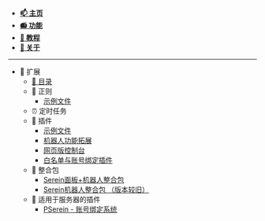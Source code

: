 
- [**📫 主页**](../README.md)
- [**📻 功能**](../Function/README.md)
- [**🔮 教程**](../Tutorial/README.md)
- [**📔 关于**](../About.md)

---

- 🌌 扩展
  - [📖 目录](README.md)
  - 📜 正则
    - [示例文件](Regex_Demo.json.md)
  - ⏰ 定时任务
  - 🧩 插件
    - [示例文件](Example.js.md)
    - [机器人功能拓展](BotExtension.js.md)
    - [网页版控制台](WebConsole.js.md)
    - [白名单与账号绑定插件](SLbind.js.md)
  - 💼 整合包
    - [Serein面板+机器人整合包](https://www.minebbs.com/resources/serein.4390/)
    - [Serein机器人整合包 （版本较旧）](https://www.minebbs.com/threads/serein.12192/)
  - 🧀 适用于服务器的插件
    - [PSerein - 账号绑定系统](https://www.minebbs.com/resources/pserein.4211/)
